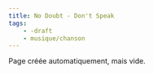 ```yaml
---
title: No Doubt - Don't Speak
tags:
    - -draft
    - musique/chanson
---
```


Page créée automatiquement, mais vide.
